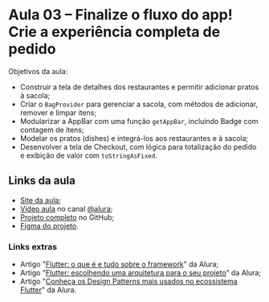 # Aula 03 – Finalize o fluxo do app! Crie a experiência completa de pedido

Objetivos da aula:

- Construir a tela de detalhes dos restaurantes e permitir adicionar pratos à sacola;
- Criar o `BagProvider` para gerenciar a sacola, com métodos de adicionar, remover e limpar itens;
- Modularizar a AppBar com uma função `getAppBar`, incluindo Badge com contagem de itens;
- Modelar os pratos (dishes) e integrá-los aos restaurantes e à sacola;
- Desenvolver a tela de Checkout, com lógica para totalização do pedido e exibição de valor com `toStringAsFixed`.

## Links da aula

- [Site da aula](https://www.alura.com.br/imersao-mobile/aula03-mobile);
- [Vídeo aula](https://youtu.be/q3ctZoU2oLg) no canal [@alura](https://www.youtube.com/@alura);
- [Projeto completo](https://github.com/alura-cursos/flutter_techtaste) no GitHub;
- [Figma do projeto](https://www.figma.com/design/5WKjBnTvAKTraWTRqsjK02/TechTaste-%7C-Imers%C3%A3o?node-id=7-47&p=f).

### Links extras

- Artigo "[Flutter: o que é e tudo sobre o framework](https://www.alura.com.br/artigos/flutter)" da Alura;
- Artigo "[Flutter: escolhendo uma arquitetura para o seu projeto](https://www.alura.com.br/artigos/flutter-arquitetura-seu-projeto)" da Alura;
- Artigo "[Conheça os Design Patterns mais usados no ecossistema Flutter](https://www.alura.com.br/artigos/design-patterns-flutter)" da Alura.
